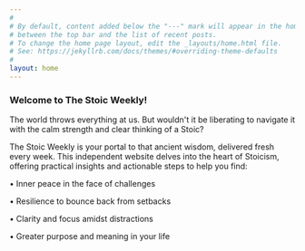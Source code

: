 ```yaml
---
#
# By default, content added below the "---" mark will appear in the home page
# between the top bar and the list of recent posts.
# To change the home page layout, edit the _layouts/home.html file.
# See: https://jekyllrb.com/docs/themes/#overriding-theme-defaults
#
layout: home
---
```

### Welcome to The Stoic Weekly!

The world throws everything at us. But wouldn't it be liberating to navigate it with the calm strength and clear thinking of a Stoic?

The Stoic Weekly is your portal to that ancient wisdom, delivered fresh every week. This independent website delves into the heart of Stoicism, offering practical insights and actionable steps to help you find:

•	Inner peace in the face of challenges

•	Resilience to bounce back from setbacks

•	Clarity and focus amidst distractions

•	Greater purpose and meaning in your life
